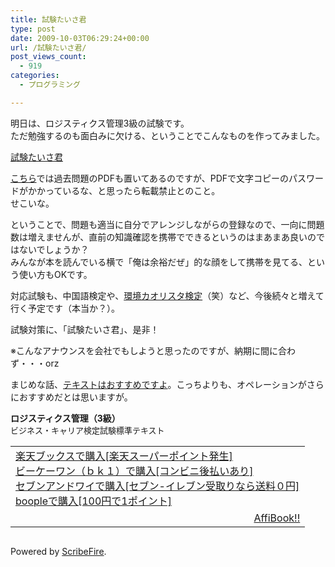 ```yaml
---
title: 試験たいさ君
type: post
date: 2009-10-03T06:29:24+00:00
url: /試験たいさ君/
post_views_count:
  - 919
categories:
  - プログラミング

---
```

明日は、ロジスティクス管理3級の試験です。  
ただ勉強するのも面白みに欠ける、ということでこんなものを作ってみました。

<a target="_blank" href="http://examexer.appspot.com/">試験たいさ君</a>

<a target="_blank" href="http://www.bc.javada.or.jp/career/past.html">こちら</a>では過去問題のPDFも置いてあるのですが、PDFで文字コピーのパスワードがかかっているな、と思ったら転載禁止とのこと。  
せこいな。

ということで、問題も適当に自分でアレンジしながらの登録なので、一向に問題数は増えませんが、直前の知識確認を携帯でできるというのはまあまあ良いのではないでしょうか？  
みんなが本を読んでいる横で「俺は余裕だぜ」的な顔をして携帯を見てる、という使い方もOKです。

対応試験も、中国語検定や、<a target="_blank" href="http://www.aromakankyo.or.jp/kaorista/index.php">環境カオリスタ検定</a>（笑）など、今後続々と増えて行く予定です（本当か？）。

試験対策に、「試験たいさ君」、是非！

※こんなアナウンスを会社でもしようと思ったのですが、納期に間に合わず・・・orz

まじめな話、<a target="_blank" href="http://konnokiyotaka.txt-nifty.com/pgblog/2009/07/3-6b44.html">テキストはおすすめですよ</a>。こっちよりも、オペレーションがさらにおすすめだとは思いますが。

<span class="item_name"><b>ロジスティクス管理（3級）</b></span>  
<span class="item_desc"><font size="2">ビジネス・キャリア検定試験標準テキスト</font></span>

<table>
  <tr>
    <td style="vertical-align: top;">
      <a href="http://px.a8.net/svt/ejp?a8mat=1HPMBD+EAZZ1U+5WS+C1DUQ&a8ejpredirect=http%3A%2F%2Fsearch.books.rakuten.co.jp%2Fbksearch%2Fdt%3Fg%3D001%26bisbn%3D4789494004" target="_blank">楽天ブックスで購入[楽天スーパーポイント発生]</a> <img alt="" src="https://i2.wp.com/www12.a8.net/0.gif?resize=1%2C1" width="1" border="0" height="1" data-recalc-dims="1" /> <br /><a href="http://px.a8.net/svt/ejp?a8mat=1HRMFS+EEKKOI+10UY+HUKPU&a8ejpredirect=http%3A%2F%2Fwww.bk1.jp%2FkeywordSearchResult%2F%3Fkeyword%3D4789494004%26storeCd%3D1%26searchFlg%3D9%26x%3D43%26y%3D11%26partnerid%3D02a801" target="_blank">ビーケーワン（ｂｋ１）で購入[コンビニ後払いあり]</a> <img alt="" src="https://i2.wp.com/www12.a8.net/0.gif?resize=1%2C1" width="1" border="0" height="1" data-recalc-dims="1" /> <br /><a href="http://click.linksynergy.com/fs-bin/statform?id=aR0TIOX*qAA&offerid=137560&bnid=1490&subid=&subid=0&kword_in=4789494004&oop=on" target="_blank">セブンアンドワイで購入[セブン-イレブン受取りなら送料０円]</a><img src="http://ad.linksynergy.com/fs-bin/show?id=aR0TIOX*qAA&bids=137560&type=5&subid=0" width="1" border="0" height="1" /> <br /><a href="http://click.linksynergy.com/fs-bin/statform?id=aR0TIOX*qAA&offerid=33310&bnid=2&subid=0&ifc=4&ifr=9784789494007" target="_blank">boopleで購入[100円で1ポイント]</a>
    </td>
  </tr>
  
  <tr>
    <td>
      <div style="float: right;">
        <a href="http://affibook.appspot.com/" target="_blank">AffiBook!!</a>
      </div>
    </td>
  </tr>
</table>

<div class="zemanta-pixie">
  <img class="zemanta-pixie-img" alt="" src="https://i1.wp.com/img.zemanta.com/pixy.gif" data-recalc-dims="1" />
</div>

<p class="scribefire-powered">
  Powered by <a href="http://www.scribefire.com/">ScribeFire</a>.
</p>